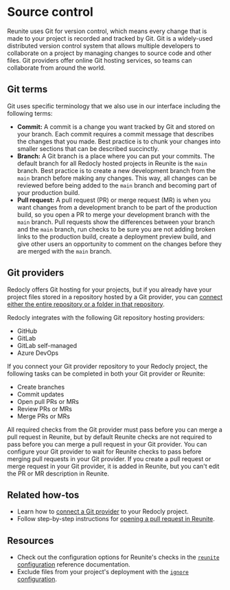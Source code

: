 # Source control

Reunite uses Git for version control, which means every change that is made to your project is recorded and tracked by Git.
Git is a widely-used distributed version control system that allows multiple developers to collaborate on a project by managing changes to source code and other files.
Git providers offer online Git hosting services, so teams can collaborate from around the world.

## Git terms

Git uses specific terminology that we also use in our interface including the following terms:

- **Commit:** A commit is a change you want tracked by Git and stored on your branch.
  Each commit requires a commit message that describes the changes that you made.
  Best practice is to chunk your changes into smaller sections that can be described succinctly.
- **Branch:** A Git branch is a place where you can put your commits.
  The default branch for all Redocly hosted projects in Reunite is the `main` branch.
  Best practice is to create a new development branch from the `main` branch before making any changes.
  This way, all changes can be reviewed before being added to the `main` branch and becoming part of your production build.
- **Pull request:** A pull request (PR) or merge request (MR) is when you want changes from a development branch to be part of the production build, so you open a PR to merge your development branch with the `main` branch.
  Pull requests show the differences between your branch and the `main` branch, run checks to be sure you are not adding broken links to the production build, create a deployment preview build, and give other users an opportunity to comment on the changes before they are merged with the `main` branch.

## Git providers

Redocly offers Git hosting for your projects, but if you already have your project files stored in a repository hosted by a Git provider, you can [connect either the entire repository or a folder in that repository](../../reunite/project/connect-git/connect-git-provider.md).

Redocly integrates with the following Git repository hosting providers:

- GitHub
- GitLab
- GitLab self-managed
- Azure DevOps

If you connect your Git provider repository to your Redocly project, the following tasks can be completed in both your Git provider or Reunite:

- Create branches
- Commit updates
- Open pull PRs or MRs
- Review PRs or MRs
- Merge PRs or MRs

All required checks from the Git provider must pass before you can merge a pull request in Reunite, but by default Reunite checks are not required to pass before you can merge a pull request in your Git provider.
You can configure your Git provider to wait for Reunite checks to pass before merging pull requests in your Git provider.
If you create a pull request or merge request in your Git provider, it is added in Reunite, but you can't edit the PR or MR description in Reunite.

## Related how-tos

- Learn how to [connect a Git provider](../../reunite/project/connect-git/connect-git-provider.md) to your Redocly project.
- Follow step-by-step instructions for [opening a pull request in Reunite](../../reunite/project/pull-request/open-pull-request.md).

## Resources

- Check out the configuration options for Reunite's checks in the [`reunite` configuration](../../config/reunite.md) reference documentation.
- Exclude files from your project's deployment with the [`ignore` configuration](../../config/ignore.md).
